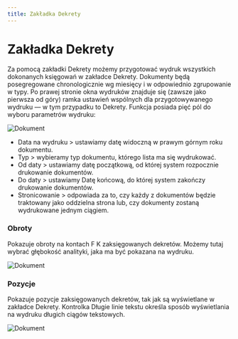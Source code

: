 ```yaml
---
title: Zakładka Dekrety
---
```

# Zakładka Dekrety

Za pomocą zakładki Dekrety możemy przygotować wydruk wszystkich dokonanych księgowań w zakładce Dekrety. Dokumenty będą posegregowane chronologicznie wg miesięcy i w odpowiednio zgrupowanie w typy. Po prawej stronie okna wydruków znajduje się (zawsze jako pierwsza od góry) ramka ustawień wspólnych dla przygotowywanego wydruku — w tym przypadku to Dekrety. Funkcja posiada pięć pól do wyboru parametrów wydruku:

![Dokument](dok43.png)

- Data na wydruku > ustawiamy datę widoczną w prawym górnym roku dokumentu.
- Typ > wybieramy typ dokumentu, którego lista ma się wydrukować.
- Od daty > ustawiamy datę początkową, od której system rozpocznie drukowanie dokumentów.
- Do daty > ustawiamy Datę końcową, do której system zakończy drukowanie dokumentów.
- Stronicowanie > odpowiada za to, czy każdy z dokumentów będzie traktowany jako oddzielna strona lub, czy dokumenty zostaną wydrukowane jednym ciągiem.

### Obroty

Pokazuje obroty na kontach F K zaksięgowanych dekretów. Możemy tutaj wybrać głębokość analityki, jaka ma być pokazana na wydruku.

![Dokument](dok44.png)

### Pozycje

Pokazuje pozycje zaksięgowanych dekretów, tak jak są wyświetlane w zakładce Dekrety. Kontrolka Długie linie tekstu określa sposób wyświetlania na wydruku długich ciągów tekstowych.

![Dokument](dok45.png)